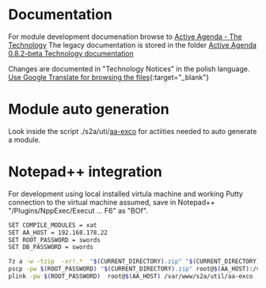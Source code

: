 # Documentation
For module development documenation browse to [Active Agenda - The Technology](http://www.activeagenda.com/tiki-index.php?page=The%20Technology) The legacy documentation is stored in the folder [Active Agenda 0.8.2-beta Technology documentation](https://github.com/activeagenda/documentation/tree/master/3%20%20Module%20development/Active%20Agenda%200.8.2-beta%20Technology%20documention)

Changes are documented in "Technology Notices" in the polish language. [Use Google Translate for browsing the files](https://translate.googleusercontent.com/translate_c?act=url&depth=1&hl=en&ie=UTF8&prev=_t&rurl=translate.google.co.uk&sl=pl&sp=nmt4&tl=en&u=https://github.com/activeagenda/documentation/tree/master/3%2520%2520Module%2520development/Technology%2520Notices&usg=ALkJrhiJZO-asAW_c10QufCQVlMNrwz7cg){:target="_blank"}

# Module auto generation
Look inside the script ./s2a/uti/[aa-exco](https://github.com/activeagenda/aa-base/blob/master/s2a/util/aa-exco) for actiities needed to auto generate a module.

# Notepad++ integration
For development using local installed virtula machine and working Putty connection to the virtual machine assumed, save in Notepad++ "/Plugins/NppExec/Execut ... F6" as "BOf".
```bash
SET COMPILE_MODULES = xat
SET AA_HOST = 192.168.178.22
SET ROOT_PASSWORD = swords
SET DB_PASSWORD = swords

7z a -w -tzip  -xr!.*  "$(CURRENT_DIRECTORY).zip" "$(CURRENT_DIRECTORY)"
pscp -pw $(ROOT_PASSWORD) "$(CURRENT_DIRECTORY).zip" root@$(AA_HOST):/var/www/s2a/util
plink -pw $(ROOT_PASSWORD)  root@$(AA_HOST) /var/www/s2a/util/aa-exco '$(DB_PASSWORD)' '$(CURRENT_DIRECTORY)' '$(COMPILE_MODULES)'
``` 